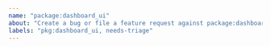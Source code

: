 ```yaml
---
name: "package:dashboard_ui"
about: "Create a bug or file a feature request against package:dashboard_ui."
labels: "pkg:dashboard_ui, needs-triage"
---
```


